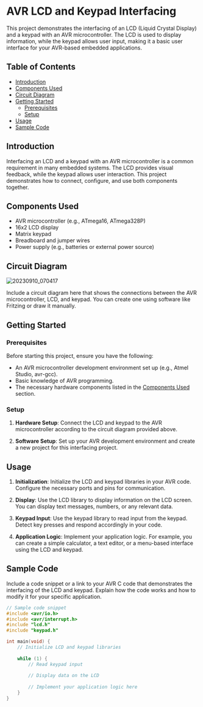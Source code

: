 # AVR LCD and Keypad Interfacing

This project demonstrates the interfacing of an LCD (Liquid Crystal Display) and a keypad with an AVR microcontroller. The LCD is used to display information, while the keypad allows user input, making it a basic user interface for your AVR-based embedded applications.

## Table of Contents

- [Introduction](#introduction)
- [Components Used](#components-used)
- [Circuit Diagram](#circuit-diagram)
- [Getting Started](#getting-started)
  - [Prerequisites](#prerequisites)
  - [Setup](#setup)
- [Usage](#usage)
- [Sample Code](#sample-code)

## Introduction

Interfacing an LCD and a keypad with an AVR microcontroller is a common requirement in many embedded systems. The LCD provides visual feedback, while the keypad allows user interaction. This project demonstrates how to connect, configure, and use both components together.

## Components Used

- AVR microcontroller (e.g., ATmega16, ATmega328P)
- 16x2 LCD display
- Matrix keypad
- Breadboard and jumper wires
- Power supply (e.g., batteries or external power source)

## Circuit Diagram
![20230910_070417](https://github.com/aliabooof/embedded_System_Online_Diploma/assets/62174374/a65f88f6-346c-49a8-bb43-89fe74b57eee)


Include a circuit diagram here that shows the connections between the AVR microcontroller, LCD, and keypad. You can create one using software like Fritzing or draw it manually.

## Getting Started

### Prerequisites

Before starting this project, ensure you have the following:

- An AVR microcontroller development environment set up (e.g., Atmel Studio, avr-gcc).
- Basic knowledge of AVR programming.
- The necessary hardware components listed in the [Components Used](#components-used) section.

### Setup

1. **Hardware Setup**: Connect the LCD and keypad to the AVR microcontroller according to the circuit diagram provided above.

2. **Software Setup**: Set up your AVR development environment and create a new project for this interfacing project.

## Usage

1. **Initialization**: Initialize the LCD and keypad libraries in your AVR code. Configure the necessary ports and pins for communication.

2. **Display**: Use the LCD library to display information on the LCD screen. You can display text messages, numbers, or any relevant data.

3. **Keypad Input**: Use the keypad library to read input from the keypad. Detect key presses and respond accordingly in your code.

4. **Application Logic**: Implement your application logic. For example, you can create a simple calculator, a text editor, or a menu-based interface using the LCD and keypad.

## Sample Code

Include a code snippet or a link to your AVR C code that demonstrates the interfacing of the LCD and keypad. Explain how the code works and how to modify it for your specific application.

```c
// Sample code snippet
#include <avr/io.h>
#include <avr/interrupt.h>
#include "lcd.h"
#include "keypad.h"

int main(void) {
    // Initialize LCD and keypad libraries
    
    while (1) {
        // Read keypad input
        
        // Display data on the LCD
        
        // Implement your application logic here
    }
}

